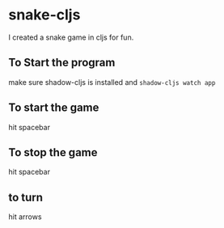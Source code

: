 # snake-cljs
I created a snake game in cljs for fun.

## To Start the program
make sure shadow-cljs is installed
and ```shadow-cljs watch app```

## To start the game
hit spacebar
## To stop the game
hit spacebar
## to turn
hit arrows
